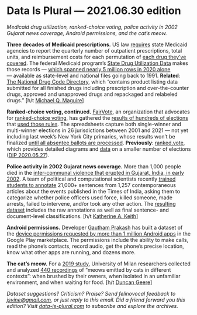 Data Is Plural — 2021.06.30 edition
===================================

*Medicaid drug utilization, ranked-choice voting, police activity in 2002 Gujarat news coverage, Android permissions, and the cat’s meow.*


__Three decades of Medicaid prescriptions.__ US law [requires](https://www.ssa.gov/OP_Home/ssact/title19/1927.htm) state Medicaid agencies to report the quarterly number of outpatient prescriptions, total units, and reimbursement costs for each permutation of [each drug they’ve covered](https://www.medicaid.gov/medicaid/prescription-drugs/medicaid-drug-rebate-program/index.html). The federal Medicaid program’s [State Drug Utilization Data](https://www.medicaid.gov/medicaid/prescription-drugs/state-drug-utilization-data/index.html) makes those records — [which spanned nearly 5 million rows in 2020 alone](https://data.medicaid.gov/State-Drug-Utilization/State-Drug-Utilization-Data-2020/va5y-jhsv) — available as state-level and national files going back to 1991. __Related__: [The National Drug Code Directory](https://www.fda.gov/drugs/drug-approvals-and-databases/national-drug-code-directory), which “contains product listing data submitted for all finished drugs including prescription and over-the-counter drugs, approved and unapproved drugs and repackaged and relabeled drugs.” [h/t [Michael Q. Maguire](https://twitter.com/maguiremq/status/1395775742621847558)]


__Ranked-choice voting, continued.__ [FairVote](https://www.fairvote.org/about), an organization that advocates for [ranked-choice voting](https://ballotpedia.org/Ranked-choice_voting_\(RCV\)), has gathered the [results of hundreds of elections](https://docs.google.com/spreadsheets/d/1lU6viuXfay323Gl6zkH5itwmrUIUo9rAzalK_ntu-ZY/edit#gid=287253823) that [used those rules](https://www.fairvote.org/data_on_rcv#research_snapshot). The spreadsheets capture both single-winner and multi-winner elections in 26 jurisdictions between 2001 and 2021 — not yet including last week’s New York City primaries, whose results won’t be finalized [until all absentee ballots are processed](https://www.thecity.nyc/2021/6/21/22544497/when-will-nyc-mayoral-primary-election-winner-be-announced). __Previously__: [ranked.vote](https://ranked.vote/), which provides detailed diagrams and [data](https://github.com/ranked-vote/reports) on a smaller number of elections ([DIP 2020.05.27](https://www.data-is-plural.com/archive/2020-05-27-edition/)).


__Police activity in 2002 Gujarat news coverage.__ More than 1,000 people died in the [inter-communal violence that erupted in Gujarat, India, in early 2002](https://en.wikipedia.org/wiki/2002_Gujarat_riots). A team of political and computational scientists recently [trained students to annotate](https://arxiv.org/abs/2105.12936) 21,000+ sentences from 1,257 contemporaneous articles about the events published in the Times of India, asking them to categorize whether police officers used force, killed someone, made arrests, failed to intervene, and/or took any other action. The [resulting dataset](https://github.com/slanglab/IndiaPoliceEvents) includes the raw annotations as well as final sentence- and document-level classifications. [h/t [Katherine A. Keith](https://kakeith.github.io/)]


__Android permissions.__ Developer [Gautham Prakash](https://gauthamp10.github.io/) has built a dataset of the [device permissions requested by more than 1 million Android apps](https://github.com/gauthamp10/android-permissions-dataset) in the Google Play marketplace. The permissions include the ability to make calls, read the phone’s contacts, record audio, get the phone’s precise location, know what other apps are running, and dozens more.


__The cat’s meow.__ For a [2019 study](https://www.mdpi.com/2076-2615/9/8/543/htm), University of Milan researchers collected and analyzed [440 recordings](https://zenodo.org/record/4008297) of “meows emitted by cats in different contexts”: when brushed by their owners, when isolated in an unfamiliar environment, and when waiting for food. [h/t [Duncan Geere](https://www.duncangeere.com/)]


*Dataset suggestions? Criticism? Praise? Send felinovocal feedback to jsvine@gmail.com, or just reply to this email. Did a friend forward you this edition? Visit [data-is-plural.com](https://www.data-is-plural.com) to subscribe and explore the archives.*

